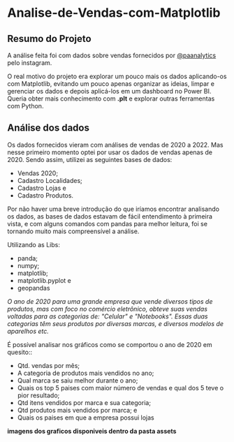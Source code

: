 # Analise-de-Vendas-com-Matplotlib

## Resumo do Projeto
A análise feita foi com dados sobre vendas fornecidos por [@paanalytics](https://www.instagram.com/paanalytics?igsh=bGgxMWdibWt3em9w) pelo instagram.

O real motivo do projeto era explorar um pouco mais os dados aplicando-os com Matplotlib, evitando um pouco apenas organizar as ideias, limpar e gerenciar os dados e depois aplicá-los em um dashboard no Power BI. Queria obter mais conhecimento com **.plt** e explorar outras ferramentas com Python.


## Análise dos dados
Os dados fornecidos vieram com análises de vendas de 2020 a 2022. Mas nesse primeiro momento optei por usar os dados de vendas apenas de 2020. Sendo assim, utilizei as seguintes bases de dados:
- Vendas 2020;
- Cadastro Localidades;
- Cadastro Lojas e
- Cadastro Produtos.

Por não haver uma breve introdução do que iríamos encontrar analisando os dados, as bases de dados estavam de fácil entendimento à primeira vista, e com alguns comandos com pandas para melhor leitura, foi se tornando muito mais compreensível a análise.

Utilizando as Libs:
- panda;
- numpy;
- matplotlib;
- matplotlib.pyplot e
- geopandas

_O ano de 2020 para uma grande empresa que vende diversos tipos de produtos, mas com foco no comércio eletrônico, obteve suas vendas voltadas para as categorias de: "Celular" e "Notebooks". Essas duas categorias têm seus produtos por diversas marcas, e diversos modelos de aparelhos etc._

É possível analisar nos gráficos como se comportou o ano de 2020 em quesito::
- Qtd. vendas por mês;
- A categoria de produtos mais vendidos no ano;
- Qual marca se saiu melhor durante o ano;
- Quais os top 5 paises com maior número de vendas e qual dos 5 teve o pior resultado;
- Qtd itens vendidos por marca e sua categoria;
- Qtd produtos mais vendidos por marca; e
- Quais os paises em que a empresa possui lojas


**imagens dos graficos disponiveis dentro da pasta assets**

